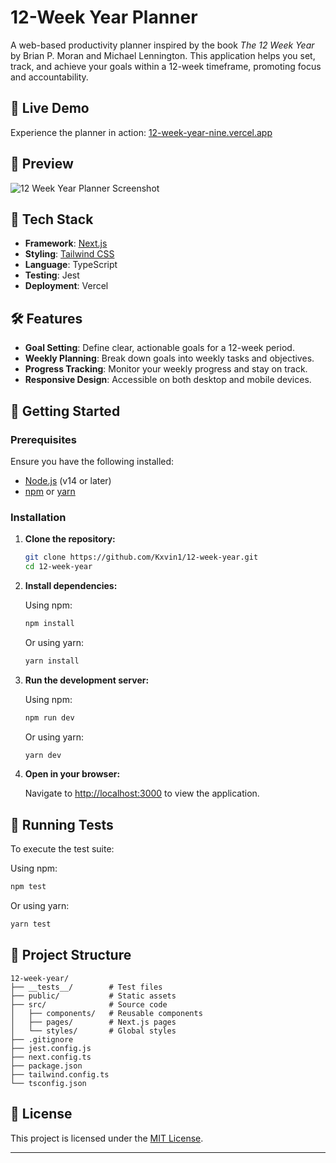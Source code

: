 # 12-Week Year Planner

A web-based productivity planner inspired by the book *The 12 Week Year* by Brian P. Moran and Michael Lennington. This application helps you set, track, and achieve your goals within a 12-week timeframe, promoting focus and accountability.

## 🚀 Live Demo

Experience the planner in action: [12-week-year-nine.vercel.app](https://12-week-year-nine.vercel.app)

## 📸 Preview

![12 Week Year Planner Screenshot](https://i.imgur.com/5adQogK.png)

## 🧰 Tech Stack

* **Framework**: [Next.js](https://nextjs.org/)
* **Styling**: [Tailwind CSS](https://tailwindcss.com/)
* **Language**: TypeScript
* **Testing**: Jest
* **Deployment**: Vercel

## 🛠️ Features

* **Goal Setting**: Define clear, actionable goals for a 12-week period.
* **Weekly Planning**: Break down goals into weekly tasks and objectives.
* **Progress Tracking**: Monitor your weekly progress and stay on track.
* **Responsive Design**: Accessible on both desktop and mobile devices.

## 🧪 Getting Started

### Prerequisites

Ensure you have the following installed:

* [Node.js](https://nodejs.org/) (v14 or later)
* [npm](https://www.npmjs.com/) or [yarn](https://yarnpkg.com/)

### Installation

1. **Clone the repository:**

   ```bash
   git clone https://github.com/Kxvin1/12-week-year.git
   cd 12-week-year
   ```

2. **Install dependencies:**

   Using npm:

   ```bash
   npm install
   ```

   Or using yarn:

   ```bash
   yarn install
   ```

3. **Run the development server:**

   Using npm:

   ```bash
   npm run dev
   ```

   Or using yarn:

   ```bash
   yarn dev
   ```

4. **Open in your browser:**

   Navigate to [http://localhost:3000](http://localhost:3000) to view the application.

## 🧪 Running Tests

To execute the test suite:

Using npm:

```bash
npm test
```

Or using yarn:

```bash
yarn test
```

## 📁 Project Structure

```
12-week-year/
├── __tests__/        # Test files
├── public/           # Static assets
├── src/              # Source code
│   ├── components/   # Reusable components
│   ├── pages/        # Next.js pages
│   └── styles/       # Global styles
├── .gitignore
├── jest.config.js
├── next.config.ts
├── package.json
├── tailwind.config.ts
└── tsconfig.json
```

## 📄 License

This project is licensed under the [MIT License](LICENSE).

---
